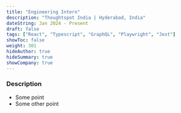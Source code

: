 ```yaml
---
title: "Engineering Intern"
description: "Thoughtspot India | Hyderabad, India"
dateString: Jan 2024 - Present
draft: false
tags: ["React", "Typescript", "GraphQL", "Playwright", "Jest"]
showToc: false
weight: 301
hideAuthor: true
hideSummary: true
showCompany: true
--- 
```


### Description

- Some point
- Some other point